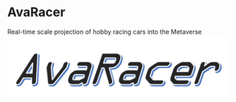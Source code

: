 # AvaRacer
Real-time scale projection of hobby racing cars into the Metaverse
![AvaRacerLogo](img/AvaRacer_logo.jpg)  

